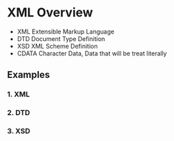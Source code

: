 # XML Overview

- XML Extensible Markup Language
- DTD Document Type Definition
- XSD XML Scheme Definition
- CDATA Character Data, Data that will be treat literally


## Examples

### 1. XML

### 2. DTD

### 3. XSD
